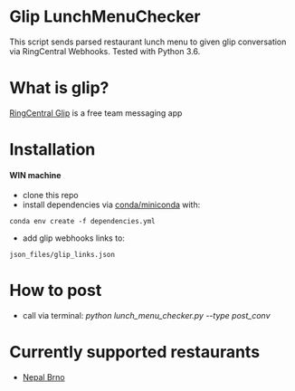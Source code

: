 # Glip LunchMenuChecker
This script sends parsed restaurant lunch menu to given glip conversation via RingCentral Webhooks.
Tested with Python 3.6.

# What is glip?
[RingCentral Glip](https://glip.com) is a free team messaging app

# Installation
#### WIN machine
* clone this repo
* install dependencies via [conda/miniconda](https://www.anaconda.com/) with:
```
conda env create -f dependencies.yml
```
* add glip webhooks links to:
```
json_files/glip_links.json
```

# How to post
* call via terminal: *python lunch_menu_checker.py --type post_conv*

# Currently supported restaurants
* [Nepal Brno](http://nepalbrno.cz/)


